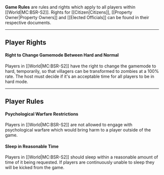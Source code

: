 **Game Rules** are rules and rights which apply to all players within [[World|MC:BSR-S2]]. Rights for [[Citizen|Citizens]], [[Property Owner|Property Owners]] and [[Elected Officials]] can be found in their respective documents.

---
## Player Rights
#### Right to Change Gamemode Between Hard and Normal
Players in [[World|MC:BSR-S2]] have the right to change the gamemode to hard, temporarily, so that villagers can be transformed to zombies at a 100% rate. The host must decide if it's an acceptable time for all players to be in hard mode.

---
## Player Rules
#### Psychological Warfare Restrictions
Players in [[World|MC:BSR-S2]] are not allowed to engage with psychological warfare which would bring harm to a player outside of the game.

#### Sleep in Reasonable Time
Players in [[World|MC:BSR-S2]] should sleep within a reasonable amount of time of it being requested. If players are continuously unable to sleep they will be kicked from the game.